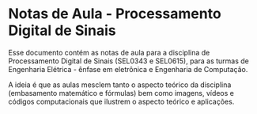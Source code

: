 # Notas de Aula - Processamento Digital de Sinais

Esse documento contém as notas de aula para a disciplina de Processamento Digital de Sinais (SEL0343 e SEL0615), para as turmas de Engenharia Elétrica - ênfase em eletrônica e Engenharia de Computação.

A ideia é que as aulas mesclem tanto o aspecto teórico da disciplina (embasamento matemático e fórmulas) bem como imagens, vídeos e códigos computacionais que ilustrem o aspecto teórico e aplicações.



```{tableofcontents}
```

